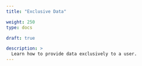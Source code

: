 ```yaml
---
title: "Exclusive Data"

weight: 250
type: docs

draft: true

description: >
  Learn how to provide data exclusively to a user.
---
```

